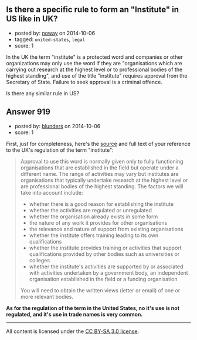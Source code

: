 ## Is there a specific rule to form an "Institute" in US like in UK?

- posted by: [noway](https://stackexchange.com/users/1068458/noway) on 2014-10-06
- tagged: `united-states`, `legal`
- score: 1

In the UK the term "institute" is a protected word and companies or other organizations may only use the word if they are "organisations which are carrying out research at the highest level or to professional bodies of the highest standing", and use of the title "institute" requires approval from the Secretary of State. Failure to seek approval is a criminal offence. 

Is there any similar rule in US?


## Answer 919

- posted by: [blunders](https://stackexchange.com/users/216182/blunders) on 2014-10-06
- score: 1

<p>First, just for completeness, here's the <a href="http://www.companieshouse.gov.uk/about/gbhtml/gp1.shtml" rel="nofollow">source</a> and full text of your reference to the UK's regulation of the term "institute":</p>

<blockquote>
  <p>Approval to use this word is normally given only to fully functioning
  organisations that are established in the field but operate under a
  different name.  The range of activities may vary but institutes are
  organisations that typically undertake research at the highest level
  or are professional bodies of the highest standing. The factors we
  will take into account include:</p>
  
  <ul>
  <li>whether there is a good reason for establishing the institute</li>
  <li>whether the activities are regulated or unregulated</li>
  <li>whether the organisation already exists in some form</li>
  <li>the nature of any work it provides for other organisations</li>
  <li>the relevance and nature of support from existing organisations</li>
  <li>whether the institute offers training leading to its own qualifications</li>
  <li>whether the institute provides training or activities that support qualifications provided by other bodies such as universities or
  colleges</li>
  <li>whether the institute's activities are supported by or associated with activities undertaken by a government body, an independent
  organisation established in the field or a funding organisation</li>
  </ul>
  
  <p>You will need to obtain the written views (letter or email) of one or
  more relevant bodies.</p>
</blockquote>

<p><strong>As for the regulation of the term in the United States, no it's use is not regulated, and it's use in trade names is very common.</strong></p>




---

All content is licensed under the [CC BY-SA 3.0 license](https://creativecommons.org/licenses/by-sa/3.0/).
